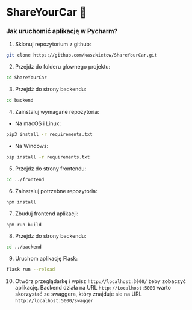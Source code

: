 # ShareYourCar 🚜

### Jak uruchomić aplikację w Pycharm?

1. Sklonuj repozytorium z github:

```bash
git clone https://github.com/kaszkietow/ShareYourCar.git
```

2. Przejdz do folderu głownego projektu:

```bash
cd ShareYourCar
```

3. Przejdź do strony backendu:

```bash
cd backend
```

4. Zainstaluj wymagane repozytoria:

-   Na macOS i Linux:

```bash
pip3 install -r requirements.txt
```

-   Na Windows:

```bash
pip install -r requirements.txt
```

5. Przejdz do strony frontendu:

```bash
cd ../frontend
```

6. Zainstaluj potrzebne repozytoria:

```bash
npm install
```

7. Zbuduj frontend aplikacji:

```bash
npm run build
```

8. Przejdz do strony backendu:

```bash
cd ../backend
```

9. Uruchom aplikację Flask:

```bash
flask run --reload
```

10. Otwórz przeglądarkę i wpisz `http://localhost:3000/` żeby zobaczyć aplikację.
Backend działa na URL `http://Localhost:5000` warto skorzystać ze swaggera, który znajduje
sie na URL `http://localhost:5000/swagger`

